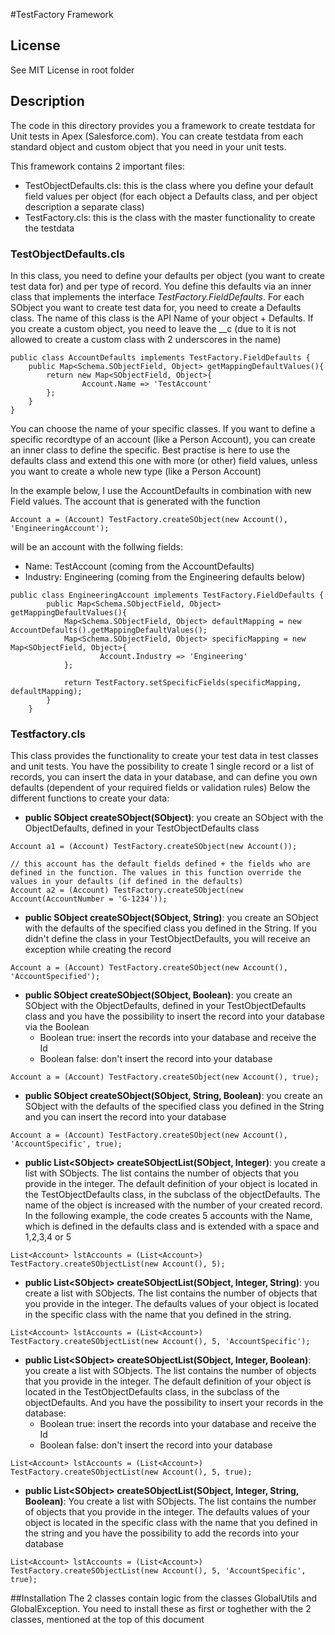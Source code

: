 #TestFactory Framework
## License 
See MIT License in root folder

## Description
The code in this directory provides you a framework to create testdata for Unit tests in Apex (Salesforce.com). 
You can create testdata from each standard object and custom object that you need in your unit tests.

This framework contains 2 important files:
 * TestObjectDefaults.cls: this is the class where you define your default field values per object (for each object a Defaults class, and per object description a separate class)
 * TestFactory.cls: this is the class with the master functionality to create the testdata
  
### TestObjectDefaults.cls
In this class, you need to define your defaults per object (you want to create test data for) and per type of record. You define this defaults via an inner class that implements the interface _TestFactory.FieldDefaults_.
For each SObject you want to create test data for, you need to create a Defaults class. The name of this class is the API Name of your object + Defaults. If you create a custom object, you need to leave the __c (due to it is not allowed to create a custom class with 2 underscores in the name)

```
public class AccountDefaults implements TestFactory.FieldDefaults {
    public Map<Schema.SObjectField, Object> getMappingDefaultValues(){
        return new Map<SObjectField, Object>{
                Account.Name => 'TestAccount'
        };
    }
}
```
You can choose the name of your specific classes. If you want to define a specific recordtype of an account (like a Person Account), you can create an inner class to define the specific. 
Best practise is here to use the defaults class and extend this one with more (or other) field values, unless you want to create a whole new type (like a Person Account)

In the example below, I use the AccountDefaults in combination with new Field values. The account that is generated with the function

```
Account a = (Account) TestFactory.createSObject(new Account(), 'EngineeringAccount');
```

will be an account with the follwing fields:
  * Name: TestAccount (coming from the AccountDefaults)
  * Industry: Engineering (coming from the Engineering defaults below)

```
public class EngineeringAccount implements TestFactory.FieldDefaults {
        public Map<Schema.SObjectField, Object> getMappingDefaultValues(){
            Map<Schema.SObjectField, Object> defaultMapping = new AccountDefaults().getMappingDefaultValues();
            Map<Schema.SObjectField, Object> specificMapping = new Map<SObjectField, Object>{
                    Account.Industry => 'Engineering'
            };
            
            return TestFactory.setSpecificFields(specificMapping, defaultMapping);
        }
    }
```

### Testfactory.cls
This class provides the functionality to create your test data in test classes and unit tests. You have the possibility to create 1 single record or a list of records, you can insert the data in your database, and can define you own defaults (dependent of your required fields or validation rules)
Below the different functions to create your data:
 * **public SObject createSObject(SObject)**: you create an SObject with the ObjectDefaults, defined in your TestObjectDefaults class
 ```
Account a1 = (Account) TestFactory.createSObject(new Account());

// this account has the default fields defined + the fields who are defined in the function. The values in this function override the values in your defaults (if defined in the defaults)
Account a2 = (Account) TestFactory.createSObject(new Account(AccountNumber = 'G-1234'));
 ```
 * **public SObject createSObject(SObject, String)**: you create an SObject with the defaults of the specified class you defined in the String. If you didn't define the class in your TestObjectDefaults, you will receive an exception while creating the record
 ```
 Account a = (Account) TestFactory.createSObject(new Account(), 'AccountSpecified');
 ```
 * **public SObject createSObject(SObject, Boolean)**: you create an SObject with the ObjectDefaults, defined in your TestObjectDefaults class and you have the possibility to insert the record into your database via the Boolean
   * Boolean true: insert the records into your database and receive the Id
   * Boolean false: don't insert the record into your database
 ```
 Account a = (Account) TestFactory.createSObject(new Account(), true);
 ```
 * **public SObject createSObject(SObject, String, Boolean)**: you create an SObject with the defaults of the specified class you defined in the String and you can insert the record into your database
 ```
 Account a = (Account) TestFactory.createSObject(new Account(), 'AccountSpecific', true);
 ```
 * **public List&lt;SObject&gt; createSObjectList(SObject, Integer)**: you create a list with SObjects. The list contains the number of objects that you provide in the integer. The default definition of your object is located in the TestObjectDefaults class, in the subclass of the objectDefaults. The name of the object is increased with the number of your created record. In the following example, the code creates 5 accounts with the Name, which is defined in the defaults class and is extended with a space and 1,2,3,4 or 5
  ```
  List<Account> lstAccounts = (List<Account>) TestFactory.createSObjectList(new Account(), 5);
  ```
 * **public List&lt;SObject&gt; createSObjectList(SObject, Integer, String)**: you create a list with SObjects. The list contains the number of objects that you provide in the integer. The defaults values of your object is located in the specific class with the name that you defined in the string.
  ```
  List<Account> lstAccounts = (List<Account>) TestFactory.createSObjectList(new Account(), 5, 'AccountSpecific');
  ```
 * **public List&lt;SObject&gt; createSObjectList(SObject, Integer, Boolean)**: you create a list with SObjects. The list contains the number of objects that you provide in the integer. The default definition of your object is located in the TestObjectDefaults class, in the subclass of the objectDefaults. And you have the possibility to insert your records in the database:
   * Boolean true: insert the records into your database and receive the Id
   * Boolean false: don't insert the record into your database
  ```
  List<Account> lstAccounts = (List<Account>) TestFactory.createSObjectList(new Account(), 5, true);
  ```
  * **public List&lt;SObject&gt; createSObjectList(SObject, Integer, String, Boolean)**: You create a list with SObjects. The list contains the number of objects that you provide in the integer. The defaults values of your object is located in the specific class with the name that you defined in the string and you have the possibility to add the records into your database
  ```
  List<Account> lstAccounts = (List<Account>) TestFactory.createSObjectList(new Account(), 5, 'AccountSpecific', true);
  ```
##Installation
The 2 classes contain logic from the classes GlobalUtils and GlobalException. You need to install these as first or toghether with the 2 classes, mentioned at the top of this document